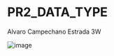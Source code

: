 # PR2_DATA_TYPE
Alvaro Campechano Estrada 3W

![image](https://github.com/user-attachments/assets/4cddf494-b9e7-478e-800b-4a26183bd244)

